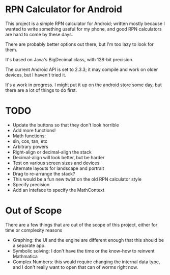 # RPN Calculator for Android #

This project is a simple RPN calculator for Android; written mostly because I wanted to write something useful for my phone, and good RPN calculators are hard to come by these days.

There are probably better options out there, but I'm too lazy to look for them.

It's based on Java's BigDecimal class, with 128-bit precision.

The current Android API is set to 2.3.3; it may compile and work on older devices, but I haven't tried it.

It's a work in progress. I might put it up on the android store some day, but there are a lot of things to do first.

# TODO #
 * Update the buttons so that they don't look horrible
 * Add more functions!
  * Math functions:
   * sin, cos, tan, etc
   * Arbitrary powers
 * Right-align or decimal-align the stack
  * Decimal-align will look better, but be harder
 * Test on various screen sizes and devices
 * Alternate layouts for landscape and portrait
 * Drag to re-arrange the stack?
  * This would be a fun new twist on the old RPN calculator style
 * Specify precision
  * Add an inteface to specify the MathContext

# Out of Scope #
There are a few things that are out of the scope of this project, either for time or complexity reasons

 * Graphing: the UI and the engine are different enough that this should be a separate app.
 * Symbolic solving: I don't have the time or the know-how to reinvent Mathmatica
 * Complex Numbers: this would require changing the internal data type, and I don't really want to open that can of worms right now.
